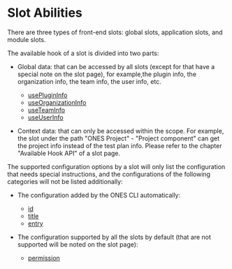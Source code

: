 # Slot Abilities

There are three types of front-end slots: global slots, application slots, and module slots.

The available hook of a slot is divided into two parts:

- Global data: that can be accessed by all slots (except for that have a special note on the slot page), for example,the plugin info, the organization info, the team info, the user info, etc.

  - [usePluginInfo](../../reference/packages/store/store.md#usePluginInfo)
  - [useOrganizationInfo](../../reference/packages/store/store.md#useOrganizationInfo)
  - [useTeamInfo](../../reference/packages/store/store.md#useTeamInfo)
  - [useUserInfo](../../reference/packages/store/store.md#useUserInfo)

- Context data: that can only be accessed within the scope. For example, the slot under the path "ONES Project" - "Project component" can get the project info instead of the test plan info. Please refer to the chapter "Available Hook API" of a slot page.

The supported configuration options by a slot will only list the configuration that needs special instructions, and the configurations of the following categories will not be listed additionally:

- The configuration added by the ONES CLI automatically:

  - [id](../../reference/config/plugin#moduleId)
  - [title](../../reference/config/plugin#title)
  - [entry](../../reference/config/plugin#entry)

- The configuration supported by all the slots by default (that are not supported will be noted on the slot page):
  - [permission](../../reference/config/plugin#modulePermission)

